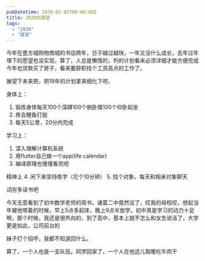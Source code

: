 ```yaml
---
pubDatetime: 2020-01-01T00:00:00Z
title: 2020的展望
tags:
  - "2020"
  - "展望"
---
```

今年在壹方城购物商城的书店跨年，日子越过越快，一年又没什么成长，去年过年埋下的愿望也没实现，算了，人总是懒惰的，列的计划看来必须详细才能方便完成
今年也贷款买了房子，看来要辞职找个工资高点的工作了。

展望下未来把，把19年的计划拿来细化下吧，

身体上：
1. 锻炼身体每天100个深蹲100个俯卧撑100个仰卧起坐
2. 练会鲤鱼打挺
3. 每天5公里，20分内完成

学习上：
1. 深入理解计算机系统
3. 用flutter自己做一个app(life calendar)
6. 编译原理也慢慢看完吧

精神上
4. 闲下来坚持练字（花个10分钟）
5. 找个对象，每天和相亲对象聊天


词穷多读书吧



今天无意看到了初中数学老师的简书，诸葛二中竟然没了，哎我的母校哎，想起当年被他带着的时候，早上5点多起床，晚上9点半放学，初中真是学习的动力十足啊，那个时候，我还是很外向的，到了高中，基本上就不怎么和女生说话了，大学更是如此，公司前台的

妹子打个招呼，我都不知道回什么。





算了，一个人也是一支队伍。同学回家了，一个人在他这儿取暖吃牛肉干

 